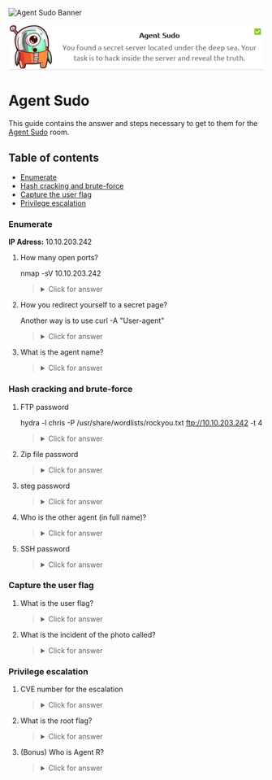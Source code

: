 ![Agent Sudo Banner](https://tryhackme.com/img/banners/default_tryhackme.png)

<p align="center">
   <img src="https://github.com/Kevinovitz/TryHackMe_Writeups/blob/main/agentsudoctf/Agent_Sudo_Cover.png" alt="Agent Sudo Logo">
</p>

# Agent Sudo

This guide contains the answer and steps necessary to get to them for the [Agent Sudo](https://tryhackme.com/room/agentsudoctf) room.

## Table of contents

- [Enumerate](#enumerate)
- [Hash cracking and brute-force](#hash-cracking-and-brute-force)
- [Capture the user flag](#capture-the-user-flag)
- [Privilege escalation ](#privilege-escalation)

### Enumerate

**IP Adress:** 10.10.203.242

1. How many open ports?

   nmap -sV 10.10.203.242


   ><details><summary>Click for answer</summary>3</details>

2. How you redirect yourself to a secret page?

   Another way is to use curl -A "User-agent"

   ><details><summary>Click for answer</summary>user-agent</details>

3. What is the agent name?



   ><details><summary>Click for answer</summary>chris</details>

### Hash cracking and brute-force



1. FTP password

   hydra -l chris -P /usr/share/wordlists/rockyou.txt ftp://10.10.203.242 -t 4


   ><details><summary>Click for answer</summary>crystal</details>

2. Zip file password



   ><details><summary>Click for answer</summary></details>

3. steg password



   ><details><summary>Click for answer</summary></details>

4. Who is the other agent (in full name)?



   ><details><summary>Click for answer</summary></details>

5. SSH password



   ><details><summary>Click for answer</summary></details>

### Capture the user flag



1. What is the user flag?



   ><details><summary>Click for answer</summary></details>

2. What is the incident of the photo called?



   ><details><summary>Click for answer</summary></details>

### Privilege escalation 



1. CVE number for the escalation 



   ><details><summary>Click for answer</summary></details>

2. What is the root flag?



   ><details><summary>Click for answer</summary></details>

3. (Bonus) Who is Agent R?



   ><details><summary>Click for answer</summary></details>
